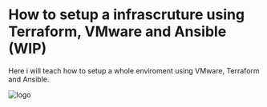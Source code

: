 
# How to setup a infrascruture using Terraform, VMware and Ansible (WIP)

Here i will teach how to setup a whole enviroment using VMware, Terraform and Ansible.



![logo](https://raw.githubusercontent.com/jopnine/terraform-vmware/main/image.png)
